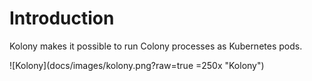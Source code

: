 # Introduction
Kolony makes it possible to run Colony processes as Kubernetes pods.

![Kolony](docs/images/kolony.png?raw=true =250x "Kolony")
